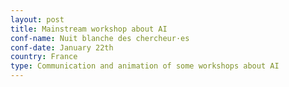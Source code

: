 ```yaml
---
layout: post
title: Mainstream workshop about AI
conf-name: Nuit blanche des chercheur·es
conf-date: January 22th
country: France
type: Communication and animation of some workshops about AI
---
```

